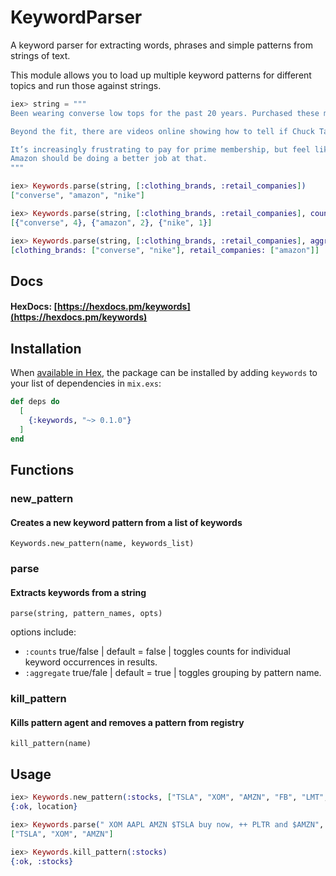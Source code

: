 # KeywordParser

A keyword parser for extracting words, phrases and simple patterns from strings of text.  

This module allows you to load up multiple keyword patterns for different topics and run those against strings.

```elixir
iex> string = """
Been wearing converse low tops for the past 20 years. Purchased these maroon Chuck Taylor low tops recently, and I wasn’t thrilled..

Beyond the fit, there are videos online showing how to tell if Chuck Taylor converse are counterfeit or real.. I purchased a shoe with the “o” in converse having a star in the center. That is how to tell if they’re legitimate sneakers made by converse. What I received by amazon are sneakers with a plain old “o” , no star, see photos..

It’s increasingly frustrating to pay for prime membership, but feel like your just another shopper. I don’t feel like it’s my job to dig through countless sellers on amazon to determine which are selling legitimate products, and which are selling knock off nike and converse shoes.
Amazon should be doing a better job at that.
"""

iex> Keywords.parse(string, [:clothing_brands, :retail_companies])
["converse", "amazon", "nike"]

iex> Keywords.parse(string, [:clothing_brands, :retail_companies], counts: true)
[{"converse", 4}, {"amazon", 2}, {"nike", 1}]

iex> Keywords.parse(string, [:clothing_brands, :retail_companies], aggreagte: false)
[clothing_brands: ["converse", "nike"], retail_companies: ["amazon"]]
```

## Docs

#### HexDocs: [https://hexdocs.pm/keywords](https://hexdocs.pm/keywords)

## Installation

When [available in Hex](https://hex.pm/docs/publish), the package can be installed
by adding `keywords` to your list of dependencies in `mix.exs`:

```elixir
def deps do
  [
    {:keywords, "~> 0.1.0"}
  ]
end
```

## Functions

### new_pattern
#### Creates a new keyword pattern from a list of keywords
```Keywords.new_pattern(name, keywords_list)```

### parse
#### Extracts keywords from a string
```parse(string, pattern_names, opts)```

options include:
- `:counts` true/false | default = false | toggles counts for individual keyword occurrences in results.
- `:aggregate` true/fale | default = true | toggles grouping by pattern name.

### kill_pattern
#### Kills pattern agent and removes a pattern from registry
```kill_pattern(name)```


## Usage

```elixir
iex> Keywords.new_pattern(:stocks, ["TSLA", "XOM", "AMZN", "FB", "LMT", "NVDA"])
{:ok, location}

iex> Keywords.parse(" XOM AAPL AMZN $TSLA buy now, ++ PLTR and $AMZN", :stocks)
["TSLA", "XOM", "AMZN"]

iex> Keywords.kill_pattern(:stocks)
{:ok, :stocks}
```
